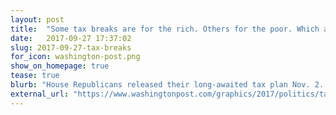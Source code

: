 ```yaml
---
layout: post
title:  "Some tax breaks are for the rich. Others for the poor. Which are for you?"
date:   2017-09-27 17:37:02
slug: 2017-09-27-tax-breaks
for_icon: washington-post.png
show_on_homepage: true
tease: true
blurb: "House Republicans released their long-awaited tax plan Nov. 2. How could the proposed changes to these policies affect your taxes?"
external_url: "https://www.washingtonpost.com/graphics/2017/politics/tax-breaks/"
---
```


